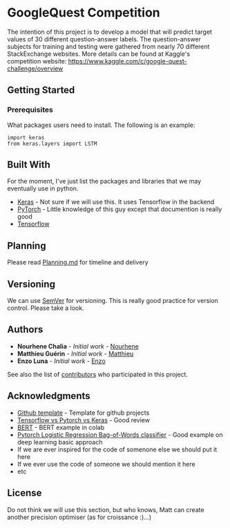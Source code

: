 # GoogleQuest Competition

The intention of this project is to develop a model that will predict target values of 30 different question-answer labels. The question-answer subjects for training and testing were gathered from nearly 70 different StackExchange websites. More details can be found at Kaggle's competition website: https://www.kaggle.com/c/google-quest-challenge/overview

## Getting Started

### Prerequisites

What packages users need to install. The following is an example:

```
import keras
from keras.layers import LSTM
```

## Built With

For the moment, I've just list the packages and libraries that we may eventually use in python.

* [Keras](https://pypi.org/project/Keras/) - Not sure if we will use this. It uses Tensorflow in the backend
* [PyTorch](https://pytorch.org/) - Little knowledge of this guy except that documention is really good
* [Tensorflow](https://www.tensorflow.org/)

## Planning

Please read [Planning.md](https://https://github.com/ezluna/hello-world/edit/master/Planning.md) for timeline and delivery

## Versioning

We can use [SemVer](http://semver.org/) for versioning. This is really good practice for version control. Please take a look.

## Authors

* **Nourhene Chalia** - *Initial work* - [Nourhene](https://github.com/Nourhene95)
* **Matthieu Guérin** - *Initial work* - [Matthieu](https://github.com/matthieuguerin-rdcaa)
* **Enzo Luna** - *Initial work* - [Enzo](https://github.com/ezluna)

See also the list of [contributors](https://github.com/matthieuguerin-rdcaa/PolytHEC_GoogQuest/graphs/contributors) who participated in this project.

## Acknowledgments

* [Github template](https://gist.github.com/PurpleBooth/109311bb0361f32d87a2) - Template for github projects
* [Tensorflow vs Pytorch vs Keras](https://towardsdatascience.com/tensorflow-vs-pytorch-vs-keras-for-nlp-exxact-8e51dd13c3f5) - Good review
* [BERT](https://colab.research.google.com/gist/HighCWu/3a02dc497593f8bbe4785e63be99c0c3/bert-keras-tutorial.ipynb#scrollTo=o_4yp35FuZib) - BERT example in colab
* [Pytorch Logistic Regression Bag-of-Words classifier](https://pytorch.org/tutorials/beginner/nlp/deep_learning_tutorial.html#sphx-glr-beginner-nlp-deep-learning-tutorial-py) - Good example on deep learning basic approach
* If we are ever inspired for the code of somenone else we should put it here 
* If we ever use the code of someone we should mention it here
* etc

## License

Do not think we will use this section, but who knows, Matt can create another precision optimiser (as for croissance :)...)

